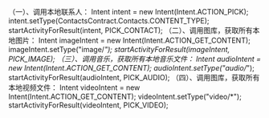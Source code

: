 （一）、调用本地联系人： 
 Intent intent = new Intent(Intent.ACTION_PICK); 
 intent.setType(ContactsContract.Contacts.CONTENT_TYPE); 
 startActivityForResult(intent, PICK_CONTACT); 
（二）、调用图库，获取所有本地图片： 
Intent imageIntent = new Intent(Intent.ACTION_GET_CONTENT); 
 imageIntent.setType("image/*"); 
 startActivityForResult(imageIntent, PICK_IMAGE); 
（三）、调用音乐，获取所有本地音乐文件： 
Intent audioIntent = new Intent(Intent.ACTION_GET_CONTENT); 
audioIntent.setType("audio/*"); 
startActivityForResult(audioIntent, PICK_AUDIO); 
（四）、调用图库，获取所有本地视频文件： 
Intent videoIntent = new Intent(Intent.ACTION_GET_CONTENT); 
videoIntent.setType("video/*"); 
startActivityForResult(videoIntent, PICK_VIDEO); 